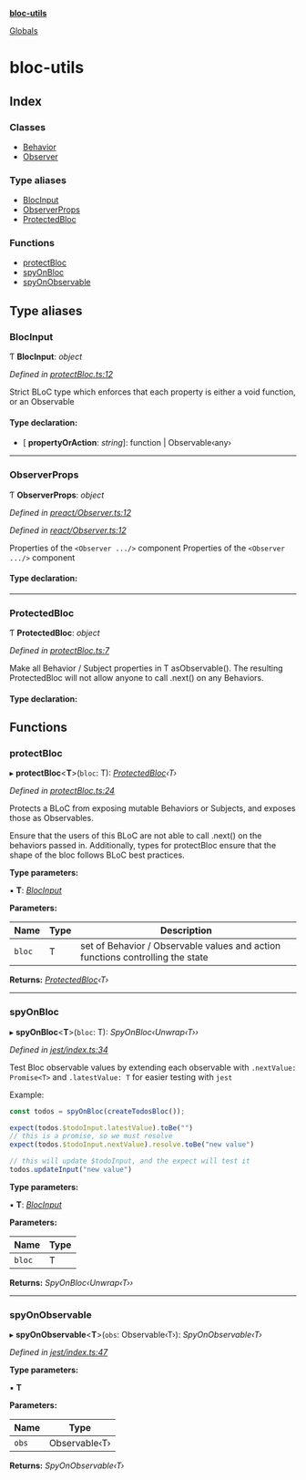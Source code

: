 **[bloc-utils](README.md)**

[Globals](globals.md)

# bloc-utils

## Index

### Classes

* [Behavior](classes/behavior.md)
* [Observer](classes/observer.md)

### Type aliases

* [BlocInput](globals.md#blocinput)
* [ObserverProps](globals.md#observerprops)
* [ProtectedBloc](globals.md#protectedbloc)

### Functions

* [protectBloc](globals.md#protectbloc)
* [spyOnBloc](globals.md#spyonbloc)
* [spyOnObservable](globals.md#spyonobservable)

## Type aliases

###  BlocInput

Ƭ **BlocInput**: *object*

*Defined in [protectBloc.ts:12](https://github.com/colelawrence/bloc-utils/blob/df18369/src/protectBloc.ts#L12)*

Strict BLoC type which enforces that each property is either a void function, or an Observable

#### Type declaration:

* \[ **propertyOrAction**: *string*\]: function | Observable‹any›

___

###  ObserverProps

Ƭ **ObserverProps**: *object*

*Defined in [preact/Observer.ts:12](https://github.com/colelawrence/bloc-utils/blob/df18369/src/preact/Observer.ts#L12)*

*Defined in [react/Observer.ts:12](https://github.com/colelawrence/bloc-utils/blob/df18369/src/react/Observer.ts#L12)*

Properties of the `<Observer .../>` component
Properties of the `<Observer .../>` component

#### Type declaration:

___

###  ProtectedBloc

Ƭ **ProtectedBloc**: *object*

*Defined in [protectBloc.ts:7](https://github.com/colelawrence/bloc-utils/blob/df18369/src/protectBloc.ts#L7)*

Make all Behavior / Subject properties in T asObservable().
The resulting ProtectedBloc will not allow anyone to call .next() on any Behaviors.

#### Type declaration:

## Functions

###  protectBloc

▸ **protectBloc**<**T**>(`bloc`: T): *[ProtectedBloc](globals.md#protectedbloc)‹T›*

*Defined in [protectBloc.ts:24](https://github.com/colelawrence/bloc-utils/blob/df18369/src/protectBloc.ts#L24)*

Protects a BLoC from exposing mutable Behaviors or Subjects, and exposes those as Observables.

Ensure that the users of this BLoC are not able to call .next() on the behaviors passed in.
Additionally, types for protectBloc ensure that the shape of the bloc follows BLoC best practices.

**Type parameters:**

▪ **T**: *[BlocInput](globals.md#blocinput)*

**Parameters:**

Name | Type | Description |
------ | ------ | ------ |
`bloc` | T | set of Behavior / Observable values and action functions controlling the state  |

**Returns:** *[ProtectedBloc](globals.md#protectedbloc)‹T›*

___

###  spyOnBloc

▸ **spyOnBloc**<**T**>(`bloc`: T): *SpyOnBloc‹Unwrap‹T››*

*Defined in [jest/index.ts:34](https://github.com/colelawrence/bloc-utils/blob/df18369/src/jest/index.ts#L34)*

Test Bloc observable values by extending each observable with
`.nextValue: Promise<T>` and `.latestValue: T` for easier testing with `jest`

Example:
```js
const todos = spyOnBloc(createTodosBloc());

expect(todos.$todoInput.latestValue).toBe("")
// this is a promise, so we must resolve
expect(todos.$todoInput.nextValue).resolve.toBe("new value")

// this will update $todoInput, and the expect will test it
todos.updateInput("new value")
```

**Type parameters:**

▪ **T**: *[BlocInput](globals.md#blocinput)*

**Parameters:**

Name | Type |
------ | ------ |
`bloc` | T |

**Returns:** *SpyOnBloc‹Unwrap‹T››*

___

###  spyOnObservable

▸ **spyOnObservable**<**T**>(`obs`: Observable‹T›): *SpyOnObservable‹T›*

*Defined in [jest/index.ts:47](https://github.com/colelawrence/bloc-utils/blob/df18369/src/jest/index.ts#L47)*

**Type parameters:**

▪ **T**

**Parameters:**

Name | Type |
------ | ------ |
`obs` | Observable‹T› |

**Returns:** *SpyOnObservable‹T›*